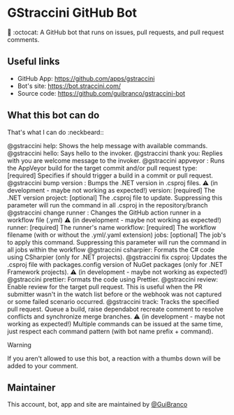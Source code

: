 # GStraccini GitHub Bot

🤖 :octocat: A GitHub bot that runs on issues, pull requests, and pull request comments.

## Useful links

- GitHub App: https://github.com/apps/gstraccini
- Bot's site: https://bot.straccini.com/
- Source code: https://github.com/guibranco/gstraccini-bot

## What this bot can do

That's what I can do :neckbeard::

@gstraccini help: Shows the help message with available commands.
@gstraccini hello: Says hello to the invoker.
@gstraccini thank you: Replies with you are welcome message to the invoker.
@gstraccini appveyor <type>: Runs the AppVeyor build for the target commit and/or pull request
type: [required] Specifies if should trigger a build in a commit or pull request.
@gstraccini bump version <version> <project>: Bumps the .NET version in .csproj files. ⚠️ (in development - maybe not working as expected!)
version: [required] The .NET version
project: [optional] The .csproj file to update. Suppressing this parameter will run the command in all .csproj in the repository/branch
@gstraccini change runner <runner> <workflow> <jobs>: Changes the GitHub action runner in a workflow file (.yml) ⚠️ (in development - maybe not working as expected!)
runner: [required] The runner's name
workflow: [required] The workflow filename (with or without the .yml/.yaml extension)
jobs: [optional] The job's to apply this command. Suppressing this parameter will run the command in all jobs within the workflow
@gstraccini csharpier: Formats the C# code using CSharpier (only for .NET projects).
@gstraccini fix csproj: Updates the .csproj file with packages.config version of NuGet packages (only for .NET Framework projects). ⚠️ (in development - maybe not working as expected!)
@gstraccini prettier: Formats the code using Prettier.
@gstraccini review: Enable review for the target pull request. This is useful when the PR submitter wasn't in the watch list before or the webhook was not captured or some failed scenario occurred.
@gstraccini track: Tracks the specified pull request. Queue a build, raise dependabot recreate comment to resolve conflicts and synchronize merge branches. ⚠️ (in development - maybe not working as expected!)
Multiple commands can be issued at the same time, just respect each command pattern (with bot name prefix + command).

Warning

If you aren't allowed to use this bot, a reaction with a thumbs down will be added to your comment.

## Maintainer 

This account, bot, app and site are maintained by [@GuiBranco](https://github.com/guibranco)
